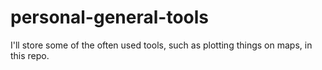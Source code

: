# personal-general-tools
I'll store some of the often used tools, such as plotting things on maps, in this repo.
